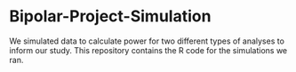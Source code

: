 # Bipolar-Project-Simulation
We simulated data to calculate power for two different types of analyses to inform our study. This repository contains the R code for the simulations we ran. 
